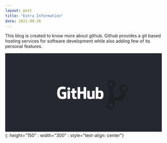 ```yaml
---
layout: post
title: "Extra Information"
date: 2021-09-20
---
```

This blog is created to know more about github. 
Github provides a git based hosting services for software development while also adding few of its personal features.

![image tooltip here](/Images/githubs.png){: height="150" : width="300" : style="text-align: center"}
